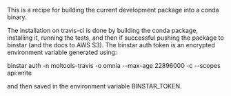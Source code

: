 This is a recipe for building the current development package into a conda
binary.

The installation on travis-ci is done by building the conda package, installing
it, running the tests, and then if successful pushing the package to binstar
(and the docs to AWS S3). The binstar auth token is an encrypted environment
variable generated using:

binstar auth -n moltools-travis -o omnia --max-age 22896000 -c --scopes api:write

and then saved in the environment variable BINSTAR_TOKEN.


